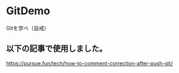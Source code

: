 # GitDemo
Gitを学べ（自戒）
## 以下の記事で使用しました。
https://pursue.fun/tech/how-to-comment-correction-after-push-git/
